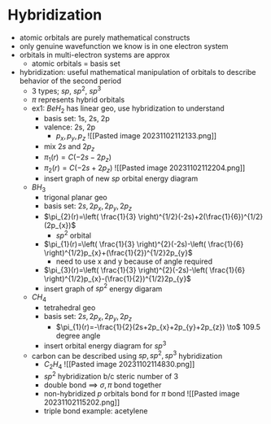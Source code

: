 # Hybridization

- atomic orbitals are purely mathematical constructs
- only genuine wavefunction we know is in one electron system
- orbitals in multi-electron systems are approx
	- atomic orbitals = basis set
- hybridization: useful mathematical manipulation of orbitals to describe behavior of the second period
	- 3 types; $sp$, $sp^{2}$, $sp^{3}$
	- $\pi$ represents hybrid orbitals
	- ex1: $BeH_{2}$ has linear geo, use hybridization to understand
		- basis set: 1s, 2s, 2p
		- valence: 2s, 2p
			- $p_{x},p_{y},p_{z}$
	![[Pasted image 20231102112133.png]]
		- mix $2s$ and $2p_{z}$ 
		- $\pi_{1}(r)=C(-2s-2p_{z})$
		- $\pi_{2}(r)=C(-2s+2p_{z})$
	![[Pasted image 20231102112204.png]]
		- insert graph of new $sp$ orbital energy diagram
	- $BH_{3}$
		- trigonal planar geo
		- basis set: $2s, 2p_{x}, 2p_{y}, 2p_{z}$
		- $\pi_{2}(r)=\left( \frac{1}{3} \right)^{1/2}(-2s)+2(\frac{1}{6})^{1/2}(2p_{x})$
			- $sp^{2}$ orbital
		- $\pi_{1}(r)=\left( \frac{1}{3} \right)^{2}(-2s)-\left( \frac{1}{6} \right)^{1/2}p_{x}+(\frac{1}{2})^{1/2}2p_{y}$
			- need to use x and y because of angle required
		- $\pi_{3}(r)=\left( \frac{1}{3} \right)^{2}(-2s)-\left( \frac{1}{6} \right)^{1/2}p_{x}-(\frac{1}{2})^{1/2}2p_{y}$
		- insert graph of $sp^{2}$ energy digaram
	- $CH_{4}$
		- tetrahedral geo
		- basis set: $2s, 2p_{x}, 2p_{y},2p_{z}$
			- $\pi_{1}(r)=-\frac{1}{2}(2s+2p_{x}+2p_{y}+2p_{z}) \to$ 109.5 degree angle
		- insert orbital energy diagram for $sp^{3}$
	- carbon can be described using $sp, sp^{2},sp^{3}$ hybridization
		- $C_{2}H_{4}$
	![[Pasted image 20231102114830.png]]
		- $sp^{2}$ hybridization b/c steric number of 3
		- double bond $\implies$ $\sigma, \pi$ bond together
		- non-hybridized $p$ orbitals bond for $\pi$ bond
  ![[Pasted image 20231102115202.png]]
		- triple bond example: acetylene